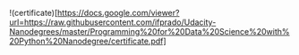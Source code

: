 !(certificate)[https://docs.google.com/viewer?url=https://raw.githubusercontent.com/ifprado/Udacity-Nanodegrees/master/Programming%20for%20Data%20Science%20with%20Python%20Nanodegree/certificate.pdf]

